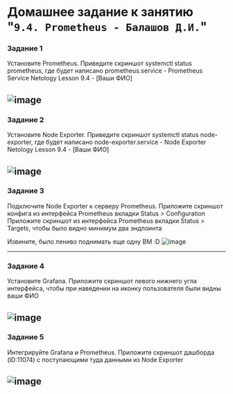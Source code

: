 # Домашнее задание к занятию "`9.4. Prometheus - Балашов Д.И.`" 
   
### Задание 1
Установите Prometheus.
Приведите скриншот systemctl status prometheus, где будет написано prometheus.service - Prometheus Service Netology Lesson 9.4 - [Ваши ФИО]

![image](https://user-images.githubusercontent.com/117297288/212824144-09eb359f-503d-4cd0-88c7-c55876e3de64.png)
---

### Задание 2
Установите Node Exporter.
Приведите скриншот systemctl status node-exporter, где будет написано node-exporter.service - Node Exporter Netology Lesson 9.4 - [Ваши ФИО]

![image](https://user-images.githubusercontent.com/117297288/212826116-0ed41f7e-5bdf-41e1-b596-e48df4965442.png)
---
### Задание 3
Подключите Node Exporter к серверу Prometheus.
Приложите скриншот конфига из интерфейса Prometheus вкладки Status > Configuration Приложите скриншот из интерфейса Prometheus вкладки Status > Targets, чтобы было видно минимум два эндпоинта

Извините, было лениво поднимать еще одну ВМ :D
![image](https://user-images.githubusercontent.com/117297288/212826610-9e834e8f-5336-480b-ac5c-1544cc716a27.png)

---
### Задание 4
Установите Grafana.
Приложите скриншот левого нижнего угла интерфейса, чтобы при наведении на иконку пользователя были видны ваши ФИО

![image](https://user-images.githubusercontent.com/117297288/212827335-4c460d1e-0a67-41cd-b612-0dcd029f500e.png)
---
### Задание 5
Интегрируйте Grafana и Prometheus.
Приложите скриншот дашборда (ID:11074) с поступающими туда данными из Node Exporter

![image](https://user-images.githubusercontent.com/117297288/212827828-555ea1d8-4330-4468-ab64-d44cce18bc4f.png)
---
